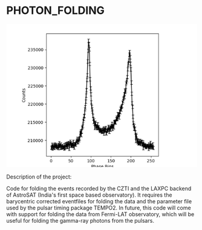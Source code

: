 # PHOTON_FOLDING
![alt text](https://github.com/avishekbasu/PHOTON_FOLDING/blob/main/crabpulse.png)

Description of the project:

Code for folding the events recorded by the CZTI and the LAXPC backend of AstroSAT (India's first space based observatory).
It requires the barycentric corrected eventfiles for folding the data and the parameter file used by the pulsar timing package TEMPO2.
In future, this code will come with support for folding the data from Fermi-LAT observatory, which will be useful for folding the gamma-ray photons from the pulsars.
